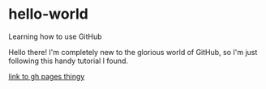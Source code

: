 # hello-world
Learning how to use GitHub

Hello there!
I'm completely new to the glorious world of GitHub, so I'm just following this handy tutorial I found.

[link to gh pages thingy](https://astrodude80.github.io/hello-world)
